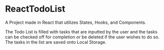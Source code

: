 # ReactTodoList
A Project made in React that utilizes States, Hooks, and Components.

The Todo List is filled with tasks that are inputted by the user and the tasks can be checked off for completion or be deleted if the user wishes to do so. The tasks in the list are saved onto Local Storage.


